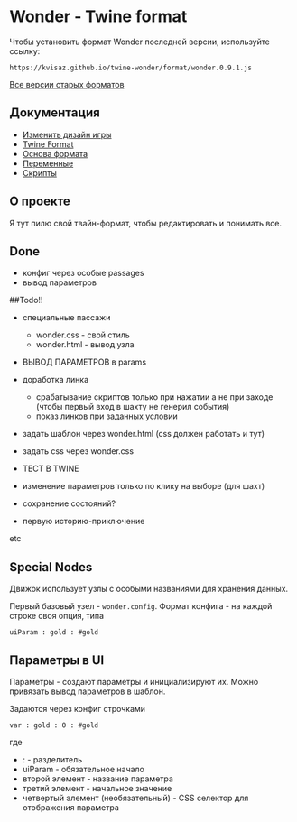 # Wonder - Twine format

Чтобы установить формат Wonder последней версии, используйте ссылку:
```
https://kvisaz.github.io/twine-wonder/format/wonder.0.9.1.js
```

[Все версии старых форматов](docs/ARCHIVE.MD)

## Документация
- [Изменить дизайн игры](docs/Design.md)
- [Twine Format](docs/TwineFormat.md)
- [Основа формата](docs/CoreFormat.md)
- [Переменные](docs/Params.md)
- [Скрипты](docs/Scripts.md)

## О проекте
Я тут пилю свой твайн-формат, чтобы редактировать и понимать все.


## Done
- конфиг через особые passages
- вывод параметров


##Todo!!
- специальные пассажи
    - wonder.css - свой стиль
    - wonder.html - вывод узла
    
- ВЫВОД ПАРАМЕТРОВ в params
- доработка линка
    - срабатывание скриптов только при нажатии а не при заходе (чтобы первый вход в шахту не генерил события)
    - показ линков при заданных условии    

- задать шаблон через wonder.html (css должен работать и тут)
- задать css через wonder.css
- ТЕСТ В TWINE

- изменение параметров только по клику на выборе (для шахт)
- сохранение состояний?

- первую историю-приключение

etc

## Special Nodes

Движок использует узлы с особыми названиями для хранения данных.

Первый базовый узел - `wonder.config`. Формат конфига - на каждой строке своя опция, типа
```text
uiParam : gold : #gold
```

## Параметры в UI
Параметры - создают параметры и инициализируют их. Можно привязать вывод параметров в шаблон.


Задаются через конфиг строчками
```text
var : gold : 0 : #gold
```
где
- : - разделитель
- uiParam - обязательное начало
- второй элемент - название параметра
- третий элемент - начальное значение
- четвертый элемент (необязательный) - CSS селектор для отображения параметра
